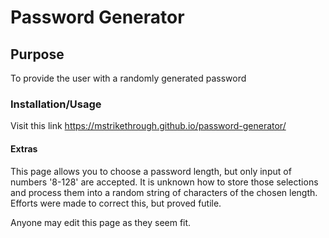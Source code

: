 # Password Generator

## Purpose
To provide the user with a randomly generated password

### Installation/Usage
Visit this link https://mstrikethrough.github.io/password-generator/

#### Extras
This page allows you to choose a password length, but only input of numbers '8-128' are accepted. 
It is unknown how to store those selections and process them into a random string of characters
of the chosen length. Efforts were made to correct this, but proved futile.

Anyone may edit this page as they seem fit.
